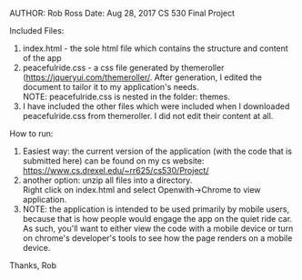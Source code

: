 AUTHOR: Rob Ross
Date: Aug 28, 2017
CS 530 Final Project

Included Files:
1) index.html - the sole html file which contains the structure and content of the app
2) peacefulride.css - a css file generated by themeroller 
	(https://jqueryui.com/themeroller/.  After generation, I edited the 
	document to tailor it to my application's needs.  
	NOTE: peacefulride.css is nested in the folder: themes.
3) I have included the other files which were included when I downloaded 
	peacefulride.css from themeroller.  I did not edit their content at all.


How to run:
1) Easiest way: the current version of the application (with the code that 
	is submitted here) can be found on my cs website: 
	https://www.cs.drexel.edu/~rr625/cs530/Project/
2) another option: unzip all files into a directory.  
	Right click on index.html and select Openwith->Chrome to view application. 
3) NOTE: the application is intended to be used primarily by mobile users, 
	because that is how people would engage the app on the quiet ride car.  
	As such, you'll want to either view the code with a mobile device 
	or turn on chrome's developer's tools to see how the page renders on a mobile device.

Thanks,
Rob
